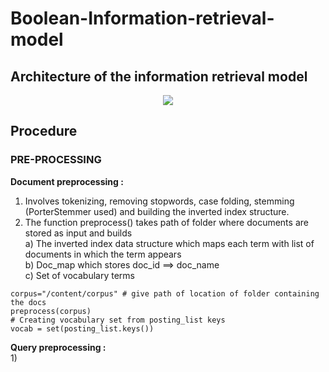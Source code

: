 # Boolean-Information-retrieval-model

## Architecture of the information retrieval model

<p align="center">
  <img src="https://user-images.githubusercontent.com/66625110/158529803-f4cba367-d838-4b2b-9dd5-0843f7ae85ce.jpg"/>
</p>

## Procedure 

### PRE-PROCESSING 
**Document preprocessing :** 
1) Involves tokenizing, removing stopwords, case folding, stemming (PorterStemmer used) and building the inverted index structure. 
2) The function preprocess() takes path of folder where documents are stored as input and builds </br>
   a) The inverted index data structure which maps each term with list of documents in which the term appears </br>
   b) Doc_map which stores doc_id ==> doc_name </br>
   c) Set of vocabulary terms </br>
```
corpus="/content/corpus" # give path of location of folder containing the docs
preprocess(corpus)
# Creating vocabulary set from posting_list keys
vocab = set(posting_list.keys())
```
**Query preprocessing :** </br>
1) 


    
